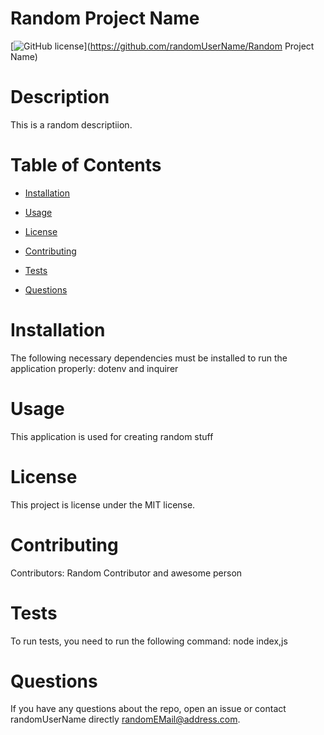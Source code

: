 
# Random Project Name
[![GitHub license](https://img.shields.io/badge/license-MIT-blue.svg)](https://github.com/randomUserName/Random Project Name)

# Description

This is a random descriptiion.

# Table of Contents 

* [Installation](#installation)

* [Usage](#usage)

* [License](#license)

* [Contributing](#contributing)

* [Tests](#tests)

* [Questions](#questions)

# Installation

The following necessary dependencies must be installed to run the application properly: dotenv and inquirer

# Usage

​This application is used for creating random stuff

# License

This project is license under the MIT license.

# Contributing

​Contributors: Random Contributor and awesome person

# Tests

To run tests, you need to run the following command: node index,js

# Questions

If you have any questions about the repo, open an issue or contact randomUserName directly randomEMail@address.com.

